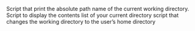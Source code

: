 Script that print the absolute path name of the current working directory.
Script to display the contents list of your current directory
script that changes the working directory to the user’s home directory
